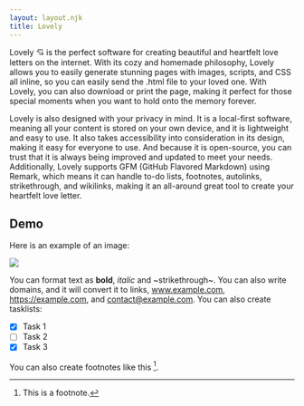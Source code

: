```yaml
---
layout: layout.njk
title: Lovely
---
```


Lovely 💘 is the perfect software for creating beautiful and heartfelt love letters on the internet. With its cozy and homemade philosophy, Lovely allows you to easily generate stunning pages with images, scripts, and CSS all inline, so you can easily send the .html file to your loved one. With Lovely, you can also download or print the page, making it perfect for those special moments when you want to hold onto the memory forever.

Lovely is also designed with your privacy in mind. It is a local-first software, meaning all your content is stored on your own device, and it is lightweight and easy to use. It also takes accessibility into consideration in its design, making it easy for everyone to use. And because it is open-source, you can trust that it is always being improved and updated to meet your needs. Additionally, Lovely supports GFM (GitHub Flavored Markdown) using Remark, which means it can handle to-do lists, footnotes, autolinks, strikethrough, and wikilinks, making it an all-around great tool to create your heartfelt love letter.

## Demo

Here is an example of an image:

![](./images/IMG_20221210_100323-cropped(1).jpg)

You can format text as **bold**, *italic* and ~strikethrough~.
You can also write domains, and it will convert it to links, www.example.com, https://example.com, and contact@example.com.
You can also create tasklists:

- [x] Task 1
- [ ] Task 2
- [x] Task 3

You can also create footnotes like this [^1].

[^1]: This is a footnote.
